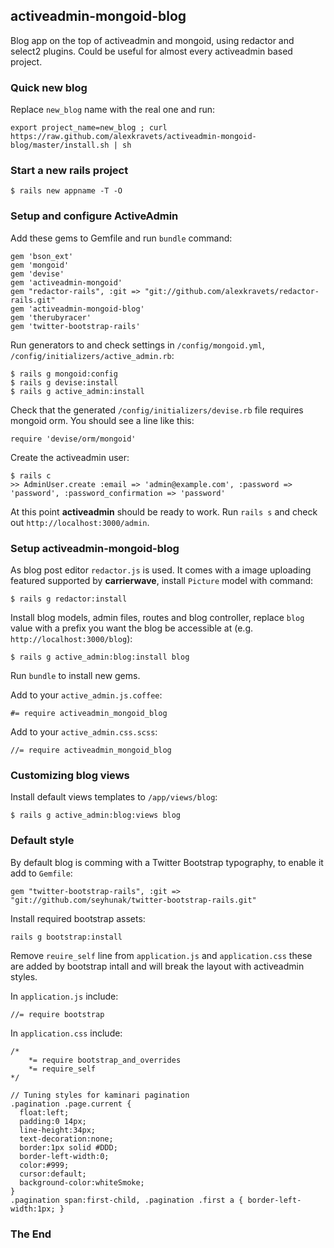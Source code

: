 ## activeadmin-mongoid-blog

Blog app on the top of activeadmin and mongoid, using redactor and select2 plugins. Could be useful for almost every activeadmin based project.

### Quick new blog

Replace `new_blog` name with the real one and run:

    export project_name=new_blog ; curl https://raw.github.com/alexkravets/activeadmin-mongoid-blog/master/install.sh | sh

### Start a new rails project

    $ rails new appname -T -O

### Setup and configure ActiveAdmin

Add these gems to Gemfile and run `bundle` command:

    gem 'bson_ext'
    gem 'mongoid'
    gem 'devise'
    gem 'activeadmin-mongoid'
    gem "redactor-rails", :git => "git://github.com/alexkravets/redactor-rails.git"
    gem 'activeadmin-mongoid-blog'
    gem 'therubyracer'
    gem 'twitter-bootstrap-rails'


Run generators to and check settings in `/config/mongoid.yml`, `/config/initializers/active_admin.rb`:

    $ rails g mongoid:config
    $ rails g devise:install
    $ rails g active_admin:install

Check that the generated `/config/initializers/devise.rb` file requires mongoid orm. You should see a line like this:

    require 'devise/orm/mongoid'

Create the activeadmin user:

    $ rails c
    >> AdminUser.create :email => 'admin@example.com', :password => 'password', :password_confirmation => 'password'

At this point **activeadmin** should be ready to work. Run `rails s` and check out `http://localhost:3000/admin`.

### Setup activeadmin-mongoid-blog

As blog post editor `redactor.js` is used. It comes with a image uploading featured supported by **carrierwave**, install `Picture` model with command:

    $ rails g redactor:install

Install blog models, admin files, routes and blog controller, replace `blog` value with a prefix you want the blog be accessible at (e.g. `http://localhost:3000/blog`):

    $ rails g active_admin:blog:install blog

Run `bundle` to install new gems.

Add to your `active_admin.js.coffee`:

    #= require activeadmin_mongoid_blog

Add to your `active_admin.css.scss`:

    //= require activeadmin_mongoid_blog

### Customizing blog views

Install default views templates to `/app/views/blog`:

    $ rails g active_admin:blog:views blog

### Default style

By default blog is comming with a Twitter Bootstrap typography, to enable it add to `Gemfile`:

    gem "twitter-bootstrap-rails", :git => "git://github.com/seyhunak/twitter-bootstrap-rails.git"

Install required bootstrap assets:

    rails g bootstrap:install

Remove `reuire_self` line from `application.js` and `application.css` these are added by bootstrap intall and will break the layout with activeadmin styles.

In `application.js` include:

    //= require bootstrap

In `application.css` include:

    /*
        *= require bootstrap_and_overrides
        *= require_self
    */

    // Tuning styles for kaminari pagination
    .pagination .page.current {
      float:left;
      padding:0 14px;
      line-height:34px;
      text-decoration:none;
      border:1px solid #DDD;
      border-left-width:0;
      color:#999;
      cursor:default;
      background-color:whiteSmoke;
    }
    .pagination span:first-child, .pagination .first a { border-left-width:1px; }

### The End


